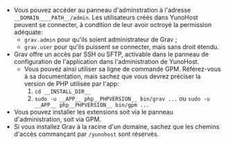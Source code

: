 * Vous pouvez accéder au panneau d'adminstration à l'adresse `__DOMAIN____PATH__/admin`. Les utilisateurs créés dans YunoHost peuvent se connecter, à condition de leur avoir octroyé la permission adéquate:
  * `grav.admin` pour qu'ils soient administrateur de Grav ;
  * `grav.user` pour qu'ils puissent se connecter, mais sans droit étendu.
* Grav offre un accès par SSH ou SFTP, activable dans le panneau de configuration de l'application dans l'administration de YunoHost.
  * Vous pouvez ainsi utiliser sa ligne de commande GPM.
    Référez-vous à sa documentation, mais sachez que vous devrez préciser la version de PHP utilisée par l'app:
      1. `cd __INSTALL_DIR__`
      2. `sudo -u __APP__ php__PHPVERSION__ bin/grav ...` ou `sudo -u __APP__ php__PHPVERSION__ bin/gpm ...`
* Vous pouvez installer les extensions soit via le panneau d'administration, soit via GPM.
* Si vous installez Grav à la racine d'un domaine, sachez que les chemins d'accès commançant par `/yunohost` sont réservés.
